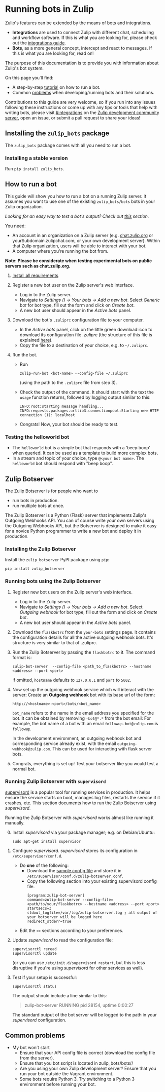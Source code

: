# Running bots in Zulip

Zulip's features can be extended by the means of bots and integrations.

* **Integrations** are used to connect Zulip with different chat, scheduling and workflow software.
  If this is what you are looking for, please check out the [integrations guide](
  http://zulip.readthedocs.io/en/latest/integration-guide.html?highlight=integrations).
* **Bots**, as a more general concept, intercept and react to messages.
  If this is what you are looking for, read on!

The purpose of this documentation is to provide you with information about Zulip's
bot system.

On this page you'll find:

* A step-by-step [tutorial](#how-to-run-a-bot) on how to run a bot.
* Common [problems](#common-problems) when developing/running bots and their solutions.

Contributions to this guide are very welcome, so if you run into any
issues following these instructions or come up with any tips or tools
that help with writing bots, please visit
[#integrations](https://chat.zulip.org/#narrow/stream/integrations) on the
[Zulip development community server](https://chat.zulip.org), open an
issue, or submit a pull request to share your ideas!

## Installing the `zulip_bots` package

The `zulip_bots` package comes with all you need to run a bot.

### Installing a stable version

Run `pip install zulip_bots`.

## How to run a bot

This guide will show you how to run a bot on a running Zulip
server.  It assumes you want to use one of the existing `zulip_bots/bots`
bots in your Zulip organization.

*Looking for an easy way to test a bot's output? Check out [this](
 #testing-a-bot-s-output) section.*

You need:

* An account in an organization on a Zulip server
  (e.g. [chat.zulip.org](https://chat.zulip.org) or
  yourSubdomain.zulipchat.com, or your own development server).
  Within that Zulip organization, users will be able to interact with
  your bot.
* A computer where you're running the bot from.

**Note: Please be considerate when testing experimental bots on
  public servers such as chat.zulip.org.**

1. [Install all requirements](#installing-the-zulip-bots-package).

2. Register a new bot user on the Zulip server's web interface.

    * Log in to the Zulip server.
    * Navigate to *Settings (<i class="fa fa-cog"></i>)* -> *Your bots* -> *Add a new bot*.
      Select *Generic bot* for bot type, fill out the form and click on *Create bot*.
    * A new bot user should appear in the *Active bots* panel.

3. Download the bot's `.zuliprc` configuration file to your computer.

    * In the *Active bots* panel, click on the little green download icon
      to download its configuration file *.zuliprc* (the structure of this file is
      explained [here](#configuration-file)).
    * Copy the file to a destination of your choice, e.g. to `~/.zuliprc`.

4. Run the bot.

    * Run
      ```
      zulip-run-bot <bot-name> --config-file ~/.zuliprc
      ```
      (using the path to the `.zuliprc` file from step 3).
    * Check the output of the command. It should start with the text
      the `usage` function returns, followed by logging output similar
      to this:

      ```
      INFO:root:starting message handling...
      INFO:requests.packages.urllib3.connectionpool:Starting new HTTP connection (1): localhost
      ```

    * Congrats! Now, your bot should be ready to test.

### Testing the helloworld bot

* The `helloworld` bot is a simple bot that responds with a 'beep boop'
  when queried. It can be used as a template to build more complex
  bots.
* In a stream and topic of your choice, type `@<your bot name>`.
  The `helloworld` bot should respond with "beep boop".

## Zulip Botserver

The Zulip Botserver is for people who want to

* run bots in production.
* run multiple bots at once.

The Zulip Botserver is a Python (Flask) server that implements Zulip's
Outgoing Webhooks API.  You can of course write your own servers using
the Outgoing Webhooks API, but the Botserver is designed to make it
easy for a novice Python programmer to write a new bot and deploy it
in production.

### Installing the Zulip Botserver

Install the `zulip_botserver` PyPI package using `pip`:
```
pip install zulip_botserver
```

### Running bots using the Zulip Botserver

1. Register new bot users on the Zulip server's web interface.

    * Log in to the Zulip server.
    * Navigate to *Settings (<i class="fa fa-cog"></i>)* -> *Your bots* -> *Add a new bot*.
      Select *Outgoing webhook* for bot type, fill out the form and click on *Create bot*.
    * A new bot user should appear in the *Active bots* panel.

2.  Download the `flaskbotrc` from the `your-bots` settings page. It
    contains the configuration details for all the active outgoing
    webhook bots. It's structure is very similar to that of .zuliprc.

3.  Run the Zulip Botserver by passing the `flaskbotrc` to it. The
    command format is:

    ```
    zulip-bot-server  --config-file <path_to_flaskbotrc> --hostname <address> --port <port>
    ```

    If omitted, `hostname` defaults to `127.0.0.1` and `port` to `5002`.

4.  Now set up the outgoing webhook service which will interact with
    the server: Create an **Outgoing webhook** bot with its base url
    of the form:

    ```
    http://<hostname>:<port>/bots/<bot_name>
    ```

    `bot_name` refers to the name in the email address you specified
    for the bot. It can be obtained by removing `-bot@*.*` from the
    bot email: For example, the bot name of a bot with an email
    `followup-bot@zulip.com` is `followup`.

    In the development environment, an outgoing webhook bot and
    corresponding service already exist, with the email
    `outgoing-webhook@zulip.com`. This can be used for interacting
    with flask server bots.

5.  Congrats, everything is set up! Test your botserver like you would
    test a normal bot.

### Running Zulip Botserver with `supervisord`

[supervisord](http://supervisord.org/) is a popular tool for running
services in production.  It helps ensure the service starts on boot,
manages log files, restarts the service if it crashes, etc.  This
section documents how to run the Zulip Botserver using *supervisord*.

Running the Zulip Botserver with *supervisord* works almost like
running it manually.

0.  Install *supervisord* via your package manager; e.g. on Debian/Ubuntu:
    ```
    sudo apt-get install supervisor
    ```

1.  Configure *supervisord*.  *supervisord* stores its configuration in
    `/etc/supervisor/conf.d`.
    * Do **one** of the following:
      * Download the [sample config file](
        https://raw.githubusercontent.com/zulip/python-zulip-api/master/zulip_botserver/zulip-botserver-supervisord.conf)
        and store it in `/etc/supervisor/conf.d/zulip-botserver.conf`.
      * Copy the following section into your existing supervisord config file.
        ```
        [program:zulip-bot-server]
        command=zulip-bot-server --config-file=<path/to/your/flaskbotrc> --hostname <address> --port <port>
        startsecs=3
        stdout_logfile=/var/log/zulip-botserver.log ; all output of your botserver will be logged here
        redirect_stderr=true
        ```
    * Edit the `<>` sections according to your preferences.

2. Update *supervisord* to read the configuration file:
   ```
   supervisorctl reread
   supervisorctl update
   ```
   (or you can use `/etc/init.d/supervisord restart`, but this is less
   disruptive if you're using *supervisord* for other services as well).

3. Test if your setup is successful:
   ```
   supervisorctl status
   ```
   The output should include a line similar to this:
   > zulip-bot-server                 RUNNING   pid 28154, uptime 0:00:27

   The standard output of the bot server will be logged to the path in
   your *supervisord* configuration.

## Common problems

* My bot won't start
    * Ensure that your API config file is correct (download the config file from the server).
    * Ensure that you bot script is located in zulip_bots/bots/<my-bot>/
    * Are you using your own Zulip development server? Ensure that you run your bot outside
      the Vagrant environment.
    * Some bots require Python 3. Try switching to a Python 3 environment before running
      your bot.
